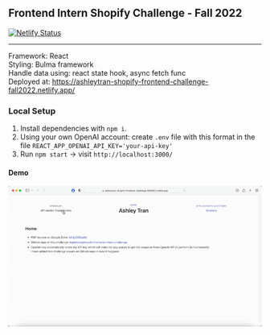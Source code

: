 ## Frontend Intern Shopify Challenge - Fall 2022
[![Netlify Status](https://api.netlify.com/api/v1/badges/14672a9d-8164-4084-9715-866884b2d9f4/deploy-status)](https://app.netlify.com/sites/ashleytran-shopify-frontend-challenge-fall2022/deploys)

---
Framework: React <br>
Styling: Bulma framework <br>
Handle data using: react state hook, async fetch func <br>
Deployed at: https://ashleytran-shopify-frontend-challenge-fall2022.netlify.app/

### Local Setup
1. Install dependencies with `npm i`.
2. Using your own OpenAI account: create `.env` file with this format in the file `REACT_APP_OPENAI_API_KEY='your-api-key'`
3. Run `npm start` -> visit `http://localhost:3000/`

#### Demo
![API](display/api%20demo.gif)